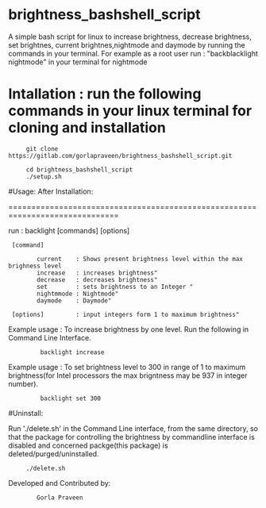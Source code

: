 # brightness_bashshell_script
A simple bash script for linux to increase brightness, decrease brightness, set brightnes, current brightnes,nightmode and daymode by running the commands in your terminal.
For example as a root user run : "backblacklight nightmode" in your terminal for nightmode


Intallation : run the following commands in your linux terminal for cloning and installation
===============================================================================

         git clone https://gitlab.com/gorlapraveen/brightness_bashshell_script.git

         cd brightness_bashshell_script
         ./setup.sh



#Usage: After Installation:

==============================================================================

run                : backlight [commands] [options] 

     [command]

            current    : Shows present brightness level within the max brighness level
            increase   : increases brightness"
            decrease   : decreases brightness" 
            set        : sets brightness to an Integer "
            nightmmode : Nightmode"
            daymode    : Daymode"

     [options]         : input integers form 1 to maximum brightness"

Example usage :  To increase brightness by one level. Run the following in Command Line Interface.

             backlight increase

Example usage : To set brightness level to 300 in range of 1 to maximum brightness(for Intel processors the max brigntness may be 937 in integer number).

             backlight set 300 


#Uninstall:

Run './delete.sh' in the Command Line interface, from the same directory, so that the package for controlling the brightness by commandline interface is disabled and concerned packge(this package) is deleted/purged/uninstalled.
         
         ./delete.sh

Developed and Contributed by: 

            Gorla Praveen


